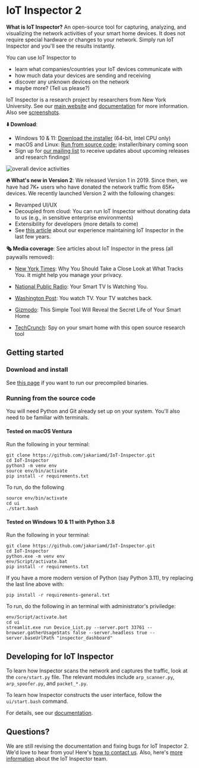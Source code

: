 # IoT Inspector 2

**What is IoT Inspector?** An open-source tool for capturing, analyzing, and visualizing the network activities of your smart home devices. It does not require special hardware or changes to your network. Simply run IoT Inspector and you'll see the results instantly. 

You can use IoT Inspector to 

* learn what companies/countries your IoT devices communicate with
* how much data your devices are sending and receiving
* discover any unknown devices on the network
* maybe more? (Tell us please?)

IoT Inspector is a research project by researchers from New York University. See our [main website](https://inspector.engineering.nyu.edu/) and  [documentation](https://github.com/nyu-mlab/iot-inspector-client/wiki) for more information. Also see [screenshots](https://github.com/nyu-mlab/iot-inspector-client/wiki/Screenshots-(Windows)#running-iot-inspector).

**⬇️ Download**:
* Windows 10 & 11: [Download the installer](https://github.com/nyu-mlab/iot-inspector-client/wiki/Download-&-Install) (64-bit, Intel CPU only)
* macOS and Linux: [Run from source code](https://github.com/nyu-mlab/iot-inspector-client/wiki/Download-&-Install#macos); installer/binary coming soon
* Sign up for [our mailing list](https://forms.gle/yrMXoX64hHtPQyNQ6) to receive updates about upcoming releases and research findings!

![overall device activities](https://github.com/nyu-mlab/iot-inspector-client/assets/1479070/671fdea4-4c8d-405e-84d6-ad1b71f4356e)



**🔥 What's new in Version 2**: We released Version 1 in 2019. Since then, we have had 7K+ users who have donated the network traffic from 65K+ devices. We recently launched Version 2 with the following changes:

* Revamped UI/UX
* Decoupled from cloud: You can run IoT Inspector without donating data to us (e.g., in sensitive enterprise environments)
* Extensibility for developers (more details to come)
* See [this article](https://www.usenix.org/publications/loginonline/three-years-crowdsourcing-smart-home-network-traffic) about our experience maintaining IoT Inspector in the last few years.


**🗞️ Media coverage**: See articles about IoT Inspector in the press (all paywalls removed):

* [New York Times](https://www.nytimes.com/2020/01/07/opinion/location-tracking-privacy.html?unlocked_article_code=bXAKhvWOVzlmXYTvb6YR5pJjOmRJaOeRArCoN_dhSv_6RyOPm7LPp1Zna-bMq9DnBbUkm-1qWXH_L7Nhm1_DlM5PZplmF-6O-igOboXPYqWYAs3MTP-Hc0GsZV-_jQYiDIKzD4fQJbZXXPIdy9v9FhKFDOVUyscGBqOKLwod3cramKE80pqApj6-m6du5TqSrPoIiV0gJrRO9tfNxj6PSWPUkhxY5sLIH34qYixu81JS-9LwMgBTr7brUWzIdJtt0wb4syRJoiYXYkXd4LsM1ThHjLr8bufaQ-b75w-3ZFHANpIEgH4NOkDsB0lQBKV3MO0yatl2-cuEpqh5XL8zoZa6bOU&smid=url-share): Why You Should Take a Close Look at What Tracks You. It might help you manage your privacy.

* [National Public Radio](https://www.sciencefriday.com/segments/smart-tv-roku-spying/): Your Smart TV Is Watching You.

* [Washington Post](http://web.archive.org/web/20200727193548/https://www.washingtonpost.com/technology/2019/09/18/you-watch-tv-your-tv-watches-back/?noredirect=on): You watch TV. Your TV watches back.

* [Gizmodo](https://gizmodo.com/this-simple-tool-will-reveal-the-secret-life-of-your-sm-1832264323): This Simple Tool Will Reveal the Secret Life of Your Smart Home

* [TechCrunch](https://techcrunch.com/2019/04/13/spy-on-your-smart-home-with-this-open-source-research-tool/?guccounter=1&guce_referrer=aHR0cHM6Ly9pbnNwZWN0b3IuZW5naW5lZXJpbmcubnl1LmVkdS8&guce_referrer_sig=AQAAAIsGYIGmOZw6fpW-GF03KI87LGhE7Mgp_F27fm5eWTiLu26rPrXdVj-vq_BWCaAuPgfg2AjGVddurkTvX92tYtF7SeELflgPa_PAQ6vNGpddbxU3VEmk4UCzQjKY7tuOikY1W685d_5O6_u7ifyM9N2keBqKjTobUWUSdGijZ65Y): Spy on your smart home with this open source research tool


## Getting started

### Download and install

See [this page](https://github.com/nyu-mlab/iot-inspector-client/wiki/Download-&-Install) if you want to run our precompiled binaries.


### Running from the source code

You will need Python and Git already set up on your system. You'll also need to be familiar with terminals.

#### Tested on macOS Ventura

Run the following in your terminal:

```
git clone https://github.com/jakariamd/IoT-Inspector.git
cd IoT-Inspector
python3 -m venv env
source env/bin/activate
pip install -r requirements.txt
```

To run, do the following

```
source env/bin/activate
cd ui
./start.bash
```

#### Tested on Windows 10 & 11 with Python 3.8

Run the following in your terminal:

```
git clone https://github.com/jakariamd/IoT-Inspector.git
cd IoT-Inspector
python.exe -m venv env
env/Script/activate.bat
pip install -r requirements.txt
```

If you have a more modern version of Python (say Python 3.11), try replacing the last line above with:

```
pip install -r requirements-general.txt
```

To run, do the following in an terminal with administrator's priviledge:

```
env/Script/activate.bat
cd ui
streamlit.exe run Device_List.py --server.port 33761 --browser.gatherUsageStats false --server.headless true --server.baseUrlPath "inspector_dashboard"
```



## Developing for IoT Inspector

To learn how Inspector scans the network and captures the traffic, look at the `core/start.py` file. The relevant modules include `arp_scanner.py`, `arp_spoofer.py`, and `packet_*.py`.

To learn how Inspector constructs the user interface, follow the `ui/start.bash` command.

For details, see our [documentation](https://github.com/nyu-mlab/iot-inspector-client/wiki).



## Questions?

We are still revising the documentation and fixing bugs for IoT Inspector 2. We'd love to hear from you! Here's [how to contact us](https://github.com/nyu-mlab/iot-inspector-client/wiki/Contact-us). Also, here's [more information](https://github.com/nyu-mlab/iot-inspector-client/wiki/Frequently-Asked-Questions#about-iot-inspector) about the IoT Inspector team.
